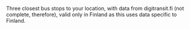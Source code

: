 Three closest bus stops to your location, with data from digitransit.fi (not complete, therefore), valid only in Finland as this uses data specific to Finland.